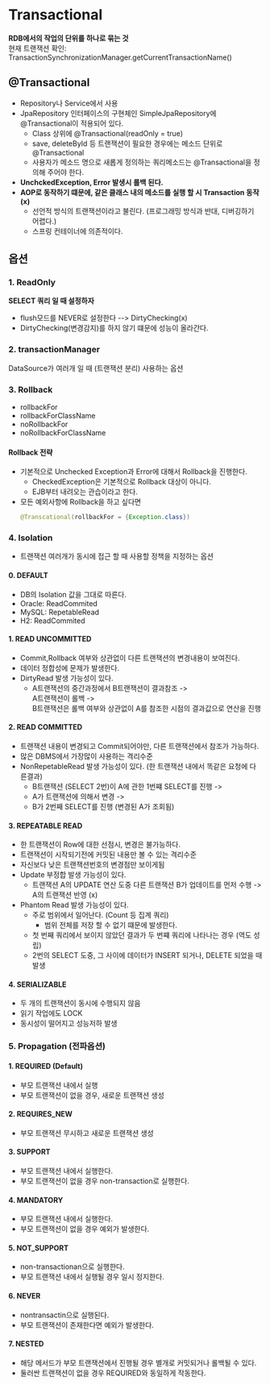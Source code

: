 # Transactional
**RDB에서의 작업의 단위를 하나로 묶는 것**<br>
현재 트랜잭션 확인: TransactionSynchronizationManager.getCurrentTransactionName()

## @Transactional
- Repository나 Service에서 사용
- JpaRepository 인터페이스의 구현체인 SimpleJpaRepository에 @Transactional이 적용되어 있다.
  - Class 상위에 @Transactional(readOnly = true)
  - save, deleteById 등 트랜잭션이 필요한 경우에는 메소드 단위로 @Transactional
  - 사용자가 메소드 명으로 새롭게 정의하는 쿼리메소드는 @Transactional을 정의해 주어야 한다.
- **UnchckedException, Error 발생시 롤백 된다.**
- **AOP로 동작하기 떄문에, 같은 클래스 내의 메소드를 실행 할 시 Transaction 동작(x)**
  - 선언적 방식의 트랜잭션이라고 불린다. (프로그래밍 방식과 반대, 디버깅하기 어렵다.)
  - 스프링 컨테이너에 의존적이다.

## 옵션

### 1. ReadOnly
**SELECT 쿼리 일 때 설정하자**
- flush모드를 NEVER로 설정한다 --> DirtyChecking(x)
- DirtyChecking(변경감지)를 하지 않기 떄문에 성능이 올라간다.

### 2. transactionManager
DataSource가 여러개 일 때 (트랜잭션 분리) 사용하는 옵션

### 3. Rollback
- rollbackFor
- rollbackForClassName
- noRollbackFor
- noRollbackForClassName

#### Rollback 전략
- 기본적으로 Unchecked Exception과 Error에 대해서 Rollback을 진행한다.
  - CheckedException은 기본적으로 Rollback 대상이 아니다.
  - EJB부터 내려오는 관습이라고 한다.
- 모든 예외사항에 Rollback을 하고 싶다면
  ```java
  @Transcational(rollbackFor = {Exception.class})
  ```
### 4. Isolation
- 트랜잭션 여러개가 동시에 접근 할 때 사용할 정책을 지정하는 옵션

#### 0. DEFAULT
- DB의 Isolation 값을 그대로 따른다.
- Oracle: ReadCommited
- MySQL: RepetableRead
- H2: ReadCommited

#### 1. READ UNCOMMITTED
- Commit,Rollback 여부와 상관없이 다른 트랜잭션의 변경내용이 보여진다.
- 데이터 정합성에 문제가 발생한다.
- DirtyRead 발생 가능성이 있다.
    - A트랜잭션의 중간과정에서 B트랜잭션이 결과참조 -> <br>A트랜잭션이 롤백 -> <br>B트랜잭션은 롤백 여부와 상관없이 A를 참조한 시점의 결과값으로 연산을 진행

#### 2. READ COMMITTED
- 트랜잭션 내용이 변경되고 Commit되어야만, 다른 트랜잭션에서 참조가 가능하다.
- 많은 DBMS에서 가장많이 사용하는 격리수준
- NonRepetableRead 발생 가능성이 있다. (한 트랜잭션 내에서 똑같은 요청에 다른결과)
    - B트랜잭션 (SELECT 2번)이 A에 관한 1번쨰 SELECT를 진행 -><br>
    - A가 트랜잭션에 의해서 변경 -> <br>
    - B가 2번째 SELECT를 진행 (변경된 A가 조회됨)

#### 3. REPEATABLE READ
- 한 트랜잭션이 Row에 대한 선점시, 변경은 불가능하다.
- 트랜잭션이 시작되기전에 커밋된 내용만 볼 수 있는 격리수준
- 자신보다 낮은 트랜잭션번호의 변경점만 보이게됨
- Update 부정합 발생 가능성이 있다.
    - 트랜잭션 A의 UPDATE 연산 도중 다른 트랜잭션 B가 업데이트를 먼저 수행 -> A의 트랜잭션 반영 (x)
- Phantom Read 발생 가능성이 있다.
    - 주로 범위에서 일어난다. (Count 등 집계 쿼리)
      - 범위 전체를 저장 할 수 없기 떄문에 발생한다. 
    - 첫 번째 쿼리에서 보이지 않았던 결과가 두 번쨰 쿼리에 나타나는 경우 (역도 성립)
    - 2번의 SELECT 도중, 그 사이에 데이터가 INSERT 되거나, DELETE 되었을 때 발생
#### 4. SERIALIZABLE
- 두 개의 트랜잭션이 동시에 수행되지 않음
- 읽기 작업에도 LOCK
- 동시성이 떨어지고 성능저하 발생


### 5. Propagation (전파옵션)

#### 1. REQUIRED (Default)
- 부모 트랜잭션 내에서 실행
- 부모 트랜잭션이 없을 경우, 새로운 트랜잭션 생성

#### 2. REQUIRES_NEW
- 부모 트랜잭션 무시하고 새로운 트랜잭션 생성

#### 3. SUPPORT
- 부모 트랜잭션 내에서 실행한다.
- 부모 트랜잭션이 없을 경우 non-transaction로 실행한다.

#### 4. MANDATORY
- 부모 트랜잭션 내에서 실행한다.
- 부모 트랜잭션이 없을 경우 예외가 발생한다.

#### 5. NOT_SUPPORT
- non-transactionan으로 실행한다.
- 부모 트랜잭션 내에서 실행될 경우 일시 정지한다.

#### 6. NEVER
- nontransactin으로 실행된다.
- 부모 트랜잭션이 존재한다면 예외가 발생한다.

#### 7. NESTED
- 해당 메서드가 부모 트랜잭션에서 진행될 경우 별개로 커밋되거나 롤백될 수 있다. 
- 둘러싼 트랜잭션이 없을 경우 REQUIRED와 동일하게 작동한다.

